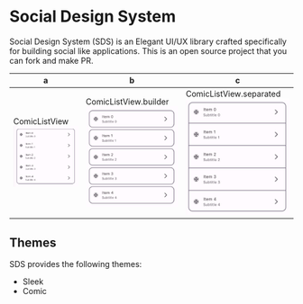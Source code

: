 # Social Design System

Social Design System (SDS) is an Elegant UI/UX library crafted specifically for building social like applications. This is an open source project that you can fork and make PR.

| a                                                                       | b                                                                                                | c                                                                                                      |
| ----------------------------------------------------------------------- | ------------------------------------------------------------------------------------------------ | ------------------------------------------------------------------------------------------------------ |
| ComicListView![ComicListView](./theme/comic/images/comic_list_view.jpg) | ComicListView.builder ![ComicListView.builder](./theme/comic/images/comic_list_view_builder.jpg) | ComicListView.separated ![ComicListView.separated](./theme/comic/images/comic_list_view_separated.jpg) |

## Themes

SDS provides the following themes:

- Sleek
- Comic
